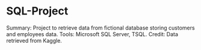 # SQL-Project
Summary: Project to retrieve data from fictional database storing customers and employees data.
Tools: Microsoft SQL Server, TSQL.
Credit: Data retrieved from Kaggle.
